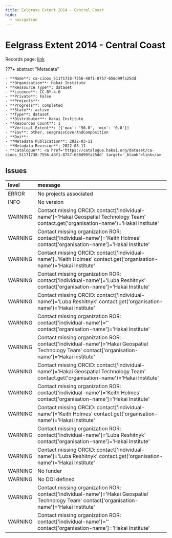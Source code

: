 ```yaml
---
title: Eelgrass Extent 2014 - Central Coast
hide:
  - navigation
---
```


# Eelgrass Extent 2014 - Central Coast

Records page: <a href='https://catalogue.hakai.org/dataset/ca-cioos_51171738-7556-48f1-8757-658d99fa25dd' target='_blank'>link</a>

???+ abstract "Metadata"

    - **Name**: ca-cioos_51171738-7556-48f1-8757-658d99fa25dd 
    - **Organization**: Hakai Institute 
    - **Ressource Type**: dataset 
    - **Licence**: CC-BY-4.0 
    - **Private**: False 
    - **Projects**:  
    - **Progress**: completed 
    - **State**: active 
    - **Type**: dataset 
    - **Distributor**: Hakai Institute 
    - **Resources Count**: 1 
    - **Vertical Extent**: [{'max': '50.0', 'min': '0.0'}] 
    - **Eov**: other, seagrassCoverAndComposition 
    - **Doi**:  
    - **Metadata Publication**: 2022-03-11 
    - **Metadata Revision**: 2022-03-11 
    - **Catalogue**: <a href='https://catalogue.hakai.org/dataset/ca-cioos_51171738-7556-48f1-8757-658d99fa25dd' target='_blank'>link</a> 

<div id='map'></div>




## Issues
| level   | message                                                                                                                                         |
|:--------|:------------------------------------------------------------------------------------------------------------------------------------------------|
| ERROR   | No projects associated                                                                                                                          |
| INFO    | No version                                                                                                                                      |
| WARNING | Contact missing ORCID: contact['individual-name']='Hakai Geospatial Technology Team' contact.get('organisation-name')='Hakai Institute'         |
| WARNING | Contact missing organization ROR:  contact['individual-name']='Keith Holmes' contact['organisation-name']='Hakai Institute'                     |
| WARNING | Contact missing ORCID: contact['individual-name']='Keith Holmes' contact.get('organisation-name')='Hakai Institute'                             |
| WARNING | Contact missing organization ROR:  contact['individual-name']='Luba Reshitnyk' contact['organisation-name']='Hakai Institute'                   |
| WARNING | Contact missing ORCID: contact['individual-name']='Luba Reshitnyk' contact.get('organisation-name')='Hakai Institute'                           |
| WARNING | Contact missing organization ROR:  contact['individual-name']='' contact['organisation-name']='Hakai Institute'                                 |
| WARNING | Contact missing organization ROR:  contact['individual-name']='Hakai Geospatial Technology Team' contact['organisation-name']='Hakai Institute' |
| WARNING | Contact missing ORCID: contact['individual-name']='Hakai Geospatial Technology Team' contact.get('organisation-name')='Hakai Institute'         |
| WARNING | Contact missing organization ROR:  contact['individual-name']='Keith Holmes' contact['organisation-name']='Hakai Institute'                     |
| WARNING | Contact missing ORCID: contact['individual-name']='Keith Holmes' contact.get('organisation-name')='Hakai Institute'                             |
| WARNING | Contact missing organization ROR:  contact['individual-name']='Luba Reshitnyk' contact['organisation-name']='Hakai Institute'                   |
| WARNING | Contact missing ORCID: contact['individual-name']='Luba Reshitnyk' contact.get('organisation-name')='Hakai Institute'                           |
| WARNING | No funder                                                                                                                                       |
| WARNING | No DOI defined                                                                                                                                  |
| WARNING | Contact missing organization ROR:  contact['individual-name']='Hakai Geospatial Technology Team' contact['organisation-name']='Hakai Institute' |
| WARNING | Contact missing organization ROR:  contact['individual-name']='' contact['organisation-name']='Hakai Institute'                                 |


<script>
   document.addEventListener("DOMContentLoaded", function() {
    var map = L.map('map').setView([51.505, -125.09], 5);
    L.tileLayer('https://tile.openstreetmap.org/{z}/{x}/{y}.png', {
        maxZoom: 19,
        attribution: '&copy; <a href="http://www.openstreetmap.org/copyright">OpenStreetMap</a>'
    }).addTo(map);
    var geojsonFeature = {
        "type": "Feature",
        "properties": {
            "name" : "Eelgrass Extent 2014 - Central Coast"
        },
        "geometry": {'type': 'Polygon', 'coordinates': [[[-128.4878540039062, 51.653814904471545], [-128.0978393554687, 51.653814904471545], [-128.0978393554687, 52.07950600379698], [-128.4878540039062, 52.07950600379698], [-128.4878540039062, 51.653814904471545]]]}
    }
    L.geoJSON(geojsonFeature).addTo(map);
   })
</script>